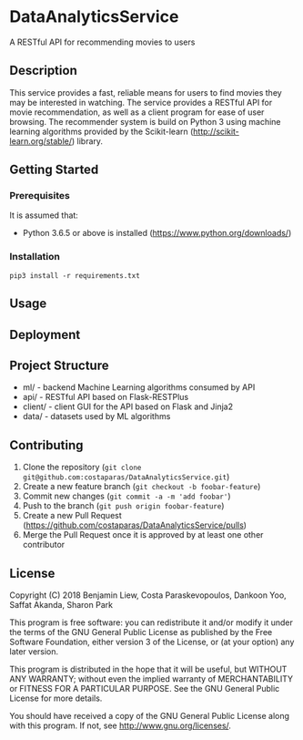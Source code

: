 # DataAnalyticsService
A RESTful API for recommending movies to users

## Description
This service provides a fast, reliable means for users to find movies they may be interested in watching. The service provides a RESTful API for movie recommendation, as well as a client program for ease of user browsing. The recommender system is build on Python 3 using machine learning algorithms provided by the Scikit-learn (<http://scikit-learn.org/stable/>) library.

## Getting Started

### Prerequisites
It is assumed that:
 * Python 3.6.5 or above is installed (<https://www.python.org/downloads/>)

### Installation
`pip3 install -r requirements.txt`

## Usage


## Deployment


## Project Structure
* ml/ - backend Machine Learning algorithms consumed by API
* api/ - RESTful API based on Flask-RESTPlus
* client/ - client GUI for the API based on Flask and Jinja2
* data/ - datasets used by ML algorithms

## Contributing
1. Clone the repository (`git clone git@github.com:costaparas/DataAnalyticsService.git`)
2. Create a new feature branch (`git checkout -b foobar-feature`)
3. Commit new changes (`git commit -a -m 'add foobar'`)
4. Push to the branch (`git push origin foobar-feature`)
5. Create a new Pull Request (<https://github.com/costaparas/DataAnalyticsService/pulls>)
6. Merge the Pull Request once it is approved by at least one other contributor

## License
Copyright (C) 2018 Benjamin Liew, Costa Paraskevopoulos, Dankoon Yoo, Saffat Akanda, Sharon Park

This program is free software: you can redistribute it and/or modify it under the terms of the GNU General Public License as published by the Free Software Foundation, either version 3 of the License, or (at your option) any later version.

This program is distributed in the hope that it will be useful, but WITHOUT ANY WARRANTY; without even the implied warranty of MERCHANTABILITY or FITNESS FOR A PARTICULAR PURPOSE. See the GNU General Public License for more details.

You should have received a copy of the GNU General Public License along with this program. If not, see http://www.gnu.org/licenses/.
